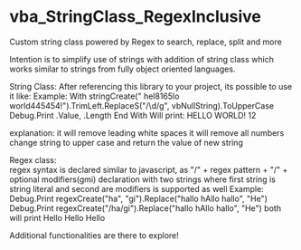 # vba_StringClass_RegexInclusive
Custom string class powered by Regex to search, replace, split and more 

Intention is to simplify use of strings with addition of string class which works similar to strings from fully
object oriented languages.

String Class:
After referencing this library to your project, its possible to use it like:
Example:
    With stringCreate("  hel8165lo world445454!").TrimLeft.ReplaceS("/\d/g", vbNullString).ToUpperCase
        Debug.Print .Value, .Length
    End With
Will print: 
    HELLO WORLD!   12

explanation:
    it will remove leading white spaces
    it will remove all numbers
    change string to upper case 
    and return the value of new string

Regex class:  
regex syntax is declared similar to javascript, as "/" + regex pattern + "/" + optional modifiers(gmi)
declaration with two strings where first string is string literal and second are modifiers is supported as well
Example:
    Debug.Print regexCreate("ha", "gi").Replace("hallo hAllo hallo", "He")
    Debug.Print regexCreate("/ha/gi").Replace("hallo hAllo hallo", "He")
both will print
    Hello Hello Hello


Additional functionalities are there to explore!
